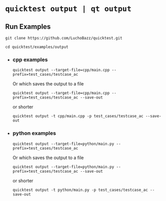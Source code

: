 `quicktest output | qt output`
============

## Run Examples

```shell
git clone https://github.com/LuchoBazz/quicktest.git

cd quicktest/examples/output
```

* ### cpp examples
   
    ```shell
    quicktest output --target-file=cpp/main.cpp --prefix=test_cases/testcase_ac
    ```
    Or which saves the output to a file
    ```shell
    quicktest output --target-file=cpp/main.cpp --prefix=test_cases/testcase_ac --save-out
    ```

    or shorter

    ```shell
    quicktest output -t cpp/main.cpp -p test_cases/testcase_ac --save-out
    ```

* ### python examples
    
    ```shell
    quicktest output --target-file=python/main.py --prefix=test_cases/testcase_ac
    ```
    Or which saves the output to a file
    ```shell
    quicktest output --target-file=python/main.py --prefix=test_cases/testcase_ac --save-out
    ```

    or shorter

    ```shell
    quicktest output -t python/main.py -p test_cases/testcase_ac --save-out
    ```
